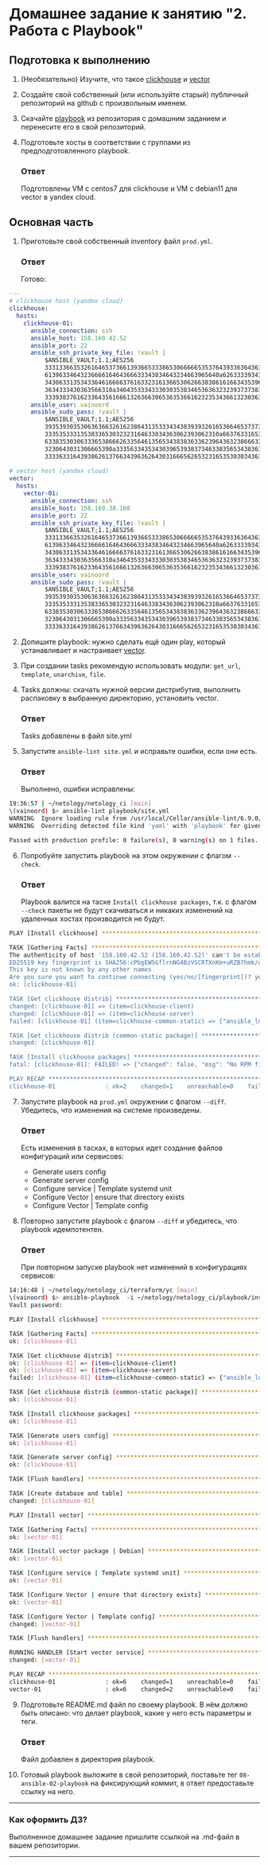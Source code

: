 # Домашнее задание к занятию "2. Работа с Playbook"

## Подготовка к выполнению

1. (Необязательно) Изучите, что такое [clickhouse](https://www.youtube.com/watch?v=fjTNS2zkeBs) и [vector](https://www.youtube.com/watch?v=CgEhyffisLY)
2. Создайте свой собственный (или используйте старый) публичный репозиторий на github с произвольным именем.
3. Скачайте [playbook](./playbook/) из репозитория с домашним заданием и перенесите его в свой репозиторий.
4. Подготовьте хосты в соответствии с группами из предподготовленного playbook.

    ### Ответ

    Подготовлены VM с centos7 для clickhouse и VM с debian11 для vector в yandex cloud.

## Основная часть

1. Приготовьте свой собственный inventory файл `prod.yml`.

    ### Ответ

    Готово:

```yml
---
# clickhouse host (yandex cloud)
clickhouse:
  hosts:
    clickhouse-01:
      ansible_connection: ssh
      ansible_host: 158.160.42.52
      ansible_port: 22
      ansible_ssh_private_key_file: !vault |
          $ANSIBLE_VAULT;1.1;AES256
          33313366353261646537366139366533386530666665353764393363643635613663313336616131
          6139633464323666616464366633343834643234663965640a626333393436383665313733383039
          34306331353433646166663761633231613665306266383861616634353962623864333565383435
          3634333430363566310a346435333433303035383465363632323937373835366136366463663433
          33393837616233643561666132636630653635366162323534366132303639646634
      ansible_user: vainoord
      ansible_sudo_pass: !vault |
          $ANSIBLE_VAULT;1.1;AES256
          39353930353063636632616238643135333434383939326165366465373734303939663638343530
          3335353331353833653032323164633834363062393062310a663763316536383639396537393638
          63383530306333653866626335646135653438383633623964363238666334376366393266653539
          3230643031306665390a333563343534303965393837346330356534383630656237646336643261
          33336331643938626137663439636264303166656265323165353030343639646237
      
# vector host (yandex cloud)
vector:
  hosts:
    vector-01:
      ansible_connection: ssh
      ansible_host: 158.160.38.168
      ansible_port: 22
      ansible_ssh_private_key_file: !vault |
          $ANSIBLE_VAULT;1.1;AES256
          33313366353261646537366139366533386530666665353764393363643635613663313336616131
          6139633464323666616464366633343834643234663965640a626333393436383665313733383039
          34306331353433646166663761633231613665306266383861616634353962623864333565383435
          3634333430363566310a346435333433303035383465363632323937373835366136366463663433
          33393837616233643561666132636630653635366162323534366132303639646634
      ansible_user: vainoord
      ansible_sudo_pass: !vault |
          $ANSIBLE_VAULT;1.1;AES256
          39353930353063636632616238643135333434383939326165366465373734303939663638343530
          3335353331353833653032323164633834363062393062310a663763316536383639396537393638
          63383530306333653866626335646135653438383633623964363238666334376366393266653539
          3230643031306665390a333563343534303965393837346330356534383630656237646336643261
          33336331643938626137663439636264303166656265323165353030343639646237

```

2. Допишите playbook: нужно сделать ещё один play, который устанавливает и настраивает [vector](https://vector.dev).
3. При создании tasks рекомендую использовать модули: `get_url`, `template`, `unarchive`, `file`.
4. Tasks должны: скачать нужной версии дистрибутив, выполнить распаковку в выбранную директорию, установить vector.

    ### Ответ

    Tasks добавлены в файл site.yml

5. Запустите `ansible-lint site.yml` и исправьте ошибки, если они есть.

    ### Ответ

    Выполнено, ошибки исправлены:

```bash
19:36:57 | ~/netology/netology_ci [main]
\(vainoord) $> ansible-lint playbook/site.yml
WARNING  Ignore loading rule from /usr/local/Cellar/ansible-lint/6.9.0/libexec/lib/python3.10/site-packages/ansiblelint/rules/jinja.py due to No module named 'black'
WARNING  Overriding detected file kind 'yaml' with 'playbook' for given positional argument: playbook/site.yml

Passed with production profile: 0 failure(s), 0 warning(s) on 1 files.
```

6. Попробуйте запустить playbook на этом окружении с флагом `--check`.

    ### Ответ

    Playbook валится на таске `Install clickhouse packages`, т.к. с флагом `--check` пакеты не будут скачиваться и никаких изменений на удаленных хостах производится не будут.

```bash
PLAY [Install clickhouse] ************************************************************************************************************************************************************************************************************************************

TASK [Gathering Facts] ***************************************************************************************************************************************************************************************************************************************
The authenticity of host '158.160.42.52 (158.160.42.52)' can't be established.
ED25519 key fingerprint is SHA256:cPbgEW5GflrnNG4BzVSCRTXnKm+uRZB7hmk/qY1/cuA.
This key is not known by any other names
Are you sure you want to continue connecting (yes/no/[fingerprint])? yes
ok: [clickhouse-01]

TASK [Get clickhouse distrib] ********************************************************************************************************************************************************************************************************************************
changed: [clickhouse-01] => (item=clickhouse-client)
changed: [clickhouse-01] => (item=clickhouse-server)
failed: [clickhouse-01] (item=clickhouse-common-static) => {"ansible_loop_var": "item", "changed": false, "dest": "./clickhouse-common-static-22.3.3.44.rpm", "elapsed": 0, "item": "clickhouse-common-static", "msg": "Request failed", "response": "HTTP Error 404: Not Found", "status_code": 404, "url": "https://packages.clickhouse.com/rpm/stable/clickhouse-common-static-22.3.3.44.noarch.rpm"}

TASK [Get clickhouse distrib (common-static package)] ********************************************************************************************************************************************************************************************************
changed: [clickhouse-01]

TASK [Install clickhouse packages] ***************************************************************************************************************************************************************************************************************************
fatal: [clickhouse-01]: FAILED! => {"changed": false, "msg": "No RPM file matching 'clickhouse-common-static-22.3.3.44.rpm' found on system", "rc": 127, "results": ["yum-utils-1.1.31-54.el7_8.noarch providing yum-utils is already installed", "No RPM file matching 'clickhouse-common-static-22.3.3.44.rpm' found on system"]}

PLAY RECAP ***************************************************************************************************************************************************************************************************************************************************
clickhouse-01              : ok=2    changed=1    unreachable=0    failed=1    skipped=0    rescued=1    ignored=0   
```

7. Запустите playbook на `prod.yml` окружении с флагом `--diff`. Убедитесь, что изменения на системе произведены.

    ### Ответ

    Есть изменения в тасках, в которых идет создание файлов конфигураций или сервисовs:

    - Generate users config
    - Generate server config
    - Configure service | Template systemd unit
    - Configure Vector | ensure that directory exists
    - Configure Vector | Template config

8. Повторно запустите playbook с флагом `--diff` и убедитесь, что playbook идемпотентен.

    ### Ответ

    При повторном запуске playbook нет изменений в конфигурациях сервисов:

```bash
14:16:48 | ~/netology/netology_ci/terraform/yc [main]
\(vainoord) $> ansible-playbook  -i ~/netology/netology_ci/playbook/inventory/prod.yml ~/netology/netology_ci/playbook/site.yml --ask-vault-pass --diff
Vault password: 

PLAY [Install clickhouse] ************************************************************************************************************************************************************************************************************************************

TASK [Gathering Facts] ***************************************************************************************************************************************************************************************************************************************
ok: [clickhouse-01]

TASK [Get clickhouse distrib] ********************************************************************************************************************************************************************************************************************************
ok: [clickhouse-01] => (item=clickhouse-client)
ok: [clickhouse-01] => (item=clickhouse-server)
failed: [clickhouse-01] (item=clickhouse-common-static) => {"ansible_loop_var": "item", "changed": false, "dest": "./clickhouse-common-static-22.3.3.44.rpm", "elapsed": 0, "gid": 1001, "group": "vainoord", "item": "clickhouse-common-static", "mode": "0776", "msg": "Request failed", "owner": "vainoord", "response": "HTTP Error 404: Not Found", "secontext": "unconfined_u:object_r:user_home_t:s0", "size": 246310036, "state": "file", "status_code": 404, "uid": 1001, "url": "https://packages.clickhouse.com/rpm/stable/clickhouse-common-static-22.3.3.44.noarch.rpm"}

TASK [Get clickhouse distrib (common-static package)] ********************************************************************************************************************************************************************************************************
ok: [clickhouse-01]

TASK [Install clickhouse packages] ***************************************************************************************************************************************************************************************************************************
ok: [clickhouse-01]

TASK [Generate users config] *********************************************************************************************************************************************************************************************************************************
ok: [clickhouse-01]

TASK [Generate server config] ********************************************************************************************************************************************************************************************************************************
ok: [clickhouse-01]

TASK [Flush handlers] ****************************************************************************************************************************************************************************************************************************************

TASK [Create database and table] *****************************************************************************************************************************************************************************************************************************
changed: [clickhouse-01]

PLAY [Install vector] ****************************************************************************************************************************************************************************************************************************************

TASK [Gathering Facts] ***************************************************************************************************************************************************************************************************************************************
ok: [vector-01]

TASK [Install vector package | Debian] ***********************************************************************************************************************************************************************************************************************
ok: [vector-01]

TASK [Configure service | Template systemd unit] *************************************************************************************************************************************************************************************************************
ok: [vector-01]

TASK [Configure Vector | ensure that directory exists] *******************************************************************************************************************************************************************************************************
ok: [vector-01]

TASK [Configure Vector | Template config] ********************************************************************************************************************************************************************************************************************
changed: [vector-01]

TASK [Flush handlers] ****************************************************************************************************************************************************************************************************************************************

RUNNING HANDLER [Start vector service] ***********************************************************************************************************************************************************************************************************************
changed: [vector-01]

PLAY RECAP ***************************************************************************************************************************************************************************************************************************************************
clickhouse-01              : ok=6    changed=1    unreachable=0    failed=0    skipped=0    rescued=1    ignored=0   
vector-01                  : ok=6    changed=2    unreachable=0    failed=0    skipped=0    rescued=0    ignored=0   
```

9. Подготовьте README.md файл по своему playbook. В нём должно быть описано: что делает playbook, какие у него есть параметры и теги.

    ### Ответ

    Файл добавлен в директория playbook.

10. Готовый playbook выложите в свой репозиторий, поставьте тег `08-ansible-02-playbook` на фиксирующий коммит, в ответ предоставьте ссылку на него.

---

### Как оформить ДЗ?

Выполненное домашнее задание пришлите ссылкой на .md-файл в вашем репозитории.

---
